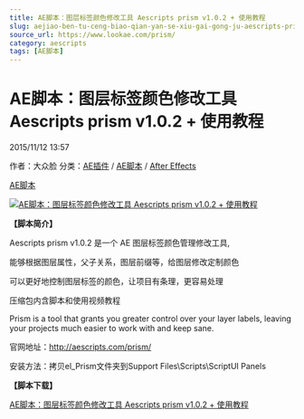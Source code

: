 ```yaml
---
title: AE脚本：图层标签颜色修改工具 Aescripts prism v1.0.2 + 使用教程
slug: aejiao-ben-tu-ceng-biao-qian-yan-se-xiu-gai-gong-ju-aescripts-prism-v1-0-2-shi-yong-jiao-cheng
source_url: https://www.lookae.com/prism/
category: aescripts
tags: [AE脚本]
---
```

# AE脚本：图层标签颜色修改工具 Aescripts prism v1.0.2 + 使用教程

2015/11/12 13:57

作者：大众脸
分类：[AE插件](https://www.lookae.com/after-effects/aechajian/) / [AE脚本](https://www.lookae.com/after-effects/aescripts/) / [After Effects](https://www.lookae.com/after-effects/)

[AE脚本](https://www.lookae.com/tag/ae%e8%84%9a%e6%9c%ac/)

[![AE脚本：图层标签颜色修改工具 Aescripts prism v1.0.2 + 使用教程](https://www.lookae.com/wp-content/uploads/2015/11/Prism.jpg "AE脚本：图层标签颜色修改工具 Aescripts prism v1.0.2 + 使用教程-LookAE.com")](https://www.lookae.com/wp-content/uploads/2015/11/Prism.jpg)

**【脚本简介】**

Aescripts prism v1.0.2 是一个 AE 图层标签颜色管理修改工具,

能够根据图层属性，父子关系，图层前缀等，给图层修改定制颜色

可以更好地控制图层标签的颜色，让项目有条理，更容易处理

压缩包内含脚本和使用视频教程

Prism is a tool that grants you greater control over your layer labels, leaving your projects much easier to work with and keep sane.

官网地址：http://aescripts.com/prism/

安装方法：拷贝el\_Prism文件夹到Support Files\Scripts\ScriptUI Panels

**【脚本下载】**

[AE脚本：图层标签颜色修改工具 Aescripts prism v1.0.2 + 使用教程](https://lookae.400gb.com/file/131150765)
